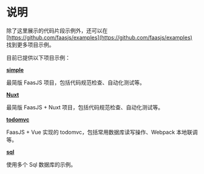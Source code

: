 # 说明

除了这里展示的代码片段示例外，还可以在 [https://github.com/faasjs/examples](https://github.com/faasjs/examples) 找到更多项目示例。

目前已提供以下项目示例：

[**simple**](https://github.com/faasjs/examples/tree/master/simple)

最简版 FaasJS 项目，包括代码规范检查、自动化测试等。

[**Nuxt**](https://github.com/faasjs/examples/tree/master/nuxt)

最简版 FaasJS + Nuxt 项目，包括代码规范检查、自动化测试等。

[**todomvc**](https://github.com/faasjs/examples/tree/master/todomvc)

FaasJS + Vue 实现的 todomvc，包括常用数据库读写操作、Webpack 本地联调等。

[**sql**](https://github.com/faasjs/examples/tree/master/sql)

使用多个 Sql 数据库的示例。
